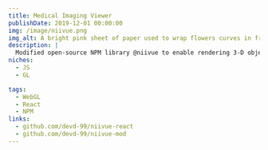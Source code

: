 ```yaml
---
title: Medical Imaging Viewer
publishDate: 2019-12-01 00:00:00
img: /image/niivue.png
img_alt: A bright pink sheet of paper used to wrap flowers curves in front of rich blue background
description: |
  Modified open-source NPM library @niivue to enable rendering 3-D objects onto medical imaging viewer for MRI Simulation platform used by NYU Langone.
niches:
  - JS
  - GL

tags:
  - WebGL
  - React
  - NPM
links:
  - github.com/devd-99/niivue-react
  - github.com/devd-99/niivue-mod
---
```


